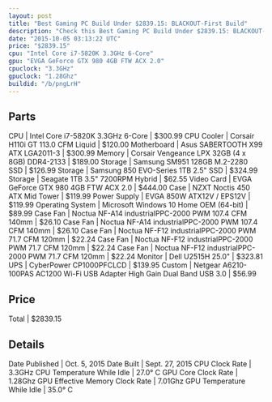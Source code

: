 ```yaml
---
layout: post
title: "Best Gaming PC Build Under $2839.15: BLACKOUT-First Build"
description: "Check this Best Gaming PC Build Under $2839.15: BLACKOUT-First Build. CPU: Intel Core i7-5820K 3.3GHz 6-Core, CPU Cooler: Corsair H110i GT 113.0 CFM Liquid, Motherboard: A"
date: "2015-10-05 03:13:22 UTC"
price: "$2839.15"
cpu: "Intel Core i7-5820K 3.3GHz 6-Core"
gpu: "EVGA GeForce GTX 980 4GB FTW ACX 2.0"
cpuclock: "3.3GHz"
gpuclock: "1.28Ghz"
buildid: "/b/pngLrH"
---
```


## Parts

CPU | Intel Core i7-5820K 3.3GHz 6-Core | $300.99
CPU Cooler | Corsair H110i GT 113.0 CFM Liquid | $120.00
Motherboard | Asus SABERTOOTH X99 ATX LGA2011-3 | $300.99
Memory | Corsair Vengeance LPX 32GB (4 x 8GB) DDR4-2133 | $189.00
Storage | Samsung SM951 128GB M.2-2280 SSD | $126.99
Storage | Samsung 850 EVO-Series 1TB 2.5" SSD | $324.99
Storage | Seagate  1TB 3.5" 7200RPM Hybrid | $62.55
Video Card | EVGA GeForce GTX 980 4GB FTW ACX 2.0 | $444.00
Case | NZXT Noctis 450 ATX Mid Tower | $119.99
Power Supply | EVGA 850W ATX12V / EPS12V | $119.99
Operating System | Microsoft Windows 10 Home OEM (64-bit) | $89.99
Case Fan | Noctua NF-A14 industrialPPC-2000 PWM 107.4 CFM 140mm | $26.10
Case Fan | Noctua NF-A14 industrialPPC-2000 PWM 107.4 CFM 140mm | $26.10
Case Fan | Noctua NF-F12 industrialPPC-2000 PWM 71.7 CFM 120mm | $22.24
Case Fan | Noctua NF-F12 industrialPPC-2000 PWM 71.7 CFM 120mm | $22.24
Case Fan | Noctua NF-F12 industrialPPC-2000 PWM 71.7 CFM 120mm | $22.24
Monitor | Dell U2515H 25.0" | $323.81
UPS | CyberPower CP1000PFCLCD | $139.95
Custom | Netgear A6210-100PAS AC1200 Wi-Fi USB Adapter High Gain Dual Band USB 3.0 | $56.99

## Price

Total | $2839.15

## Details

Date Published | Oct. 5, 2015
Date Built | Sept. 27, 2015
CPU Clock Rate | 3.3GHz
CPU Temperature While Idle | 27.0° C
GPU Core Clock Rate | 1.28Ghz
GPU Effective Memory Clock Rate | 7.01Ghz
GPU Temperature While Idle | 35.0° C